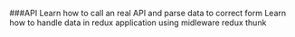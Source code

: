###API
Learn how to call an real API and parse data to correct form
Learn how to handle data in redux application using midleware redux thunk

